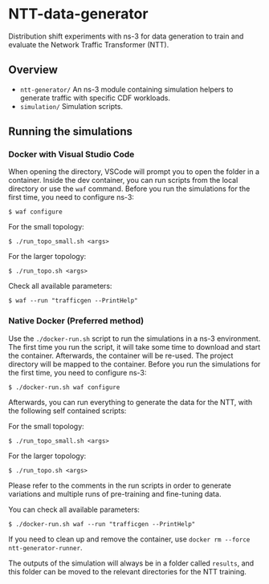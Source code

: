 # NTT-data-generator

Distribution shift experiments with ns-3 for data generation to train and evaluate the Network Traffic Transformer (NTT).

## Overview

- `ntt-generator/` An ns-3 module containing simulation helpers to generate traffic with specific CDF workloads.
- `simulation/` Simulation scripts.

## Running the simulations

### Docker with Visual Studio Code

When opening the directory, VSCode will prompt you to open the folder in a
container. Inside the dev container, you can run scripts from the local directory or use the `waf` command.
Before you run the simulations for the first time, you need to configure ns-3:

    $ waf configure

For the small topology:

    $ ./run_topo_small.sh <args>

For the larger topology:

    $ ./run_topo.sh <args>

Check all available parameters:

    $ waf --run "trafficgen --PrintHelp"

### Native Docker (Preferred method)

Use the `./docker-run.sh` script to run the simulations in a ns-3 environment.
The first time you run the script, it will take some time to download and start
the container. Afterwards, the container will be re-used.
The project directory will be mapped to the container.
Before you run the simulations for the first time, you need to configure ns-3:

    $ ./docker-run.sh waf configure

Afterwards, you can run everything to generate the data for the NTT, with the following self contained scripts:

For the small topology:

    $ ./run_topo_small.sh <args>

For the larger topology:

    $ ./run_topo.sh <args>

Please refer to the comments in the run scripts in order to generate variations and multiple runs of pre-training and fine-tuning data.

You can check all available parameters:

    $ ./docker-run.sh waf --run "trafficgen --PrintHelp"

If you need to clean up and remove the container, use `docker rm --force ntt-generator-runner`.

The outputs of the simulation will always be in a folder called `results`, and this folder can be moved to the relevant directories for the NTT training.
